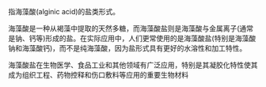 指海藻酸(alginic acid)的盐类形式。

海藻酸是一种从褐藻中提取的天然多糖，而海藻酸盐则是海藻酸与金属离子(通常是钠、钙等)形成的盐。在实际应用中，人们更常使用的是海藻酸盐(特别是海藻酸钠和海藻酸钙)，而不是纯海藻酸，因为盐形式具有更好的水溶性和加工特性。

海藻酸盐在生物医学、食品工业和其他领域有广泛应用，特别是其凝胶化特性使其成为组织工程、药物控释和伤口敷料等应用的重要生物材料